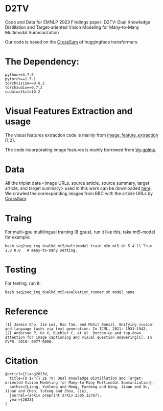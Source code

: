 # D2TV
Code and Data for EMNLP 2023 Findings paper: D2TV: Dual Knowledge Distillation and Target-oriented Vision Modeling for Many-to-Many Multimodal Summarization

Our code is based on the [CrossSum](https://github.com/csebuetnlp/CrossSum) of huggingface transformers.

# The Dependency:
```
python==3.7.9
pytorch==1.7.1 
torchvision==0.8.2 
torchaudio==0.7.2 
cudatoolkit=10.2
```

# Visual Features Extraction and usage
The visual features extraction code is mainly from [image_feature_extraction](https://github.com/j-min/VL-T5/tree/main/feature_extraction) [1,2]. 

The code incorporating image features is mainly borrowed from [Vg-gplms](https://github.com/hltchkust/vg-gplms).

# Data

All the triplet data <image URLs, source article, source summary, target article, and target summary> used in this work can be downloaded [here](https://drive.google.com/file/d/1fiBICIJtP66WYFUrTIyZLGphbfgyqCLs/view?usp=sharing). We crawled the corresponding images from BBC with the article URLs by [CrossSum](https://github.com/csebuetnlp/CrossSum).

# Traing
For multi-gpu multilingual training (8 gpus), run it like this, take mt5-model for example: 
```
bash seq2seq_img_dualkd_mt5/multimodal_train_m2m_mt5.sh 5 4 11 True 1.0 8.0   # many-to-many setting.
```


# Testing
For testing, run it: 
```
bash seq2seq_img_dualkd_mt5/evaluation_runner.sh model_name
```

# Reference
```
[1] Jaemin Cho, Jie Lei, Hao Tan, and Mohit Bansal. Unifying vision-and-language tasks via text generation. In ICML, 2021: 1931–1942.
[2] Anderson P, He X, Buehler C, et al. Bottom-up and top-down attention for image captioning and visual question answering[C]. In CVPR. 2018: 6077-6086.
```

# Citation
```
@article{liang2023d,
  title={D $\^{} 2$ TV: Dual Knowledge Distillation and Target-oriented Vision Modeling for Many-to-Many Multimodal Summarization},
  author={Liang, Yunlong and Meng, Fandong and Wang, Jiaan and Xu, Jinan and Chen, Yufeng and Zhou, Jie},
  journal={arXiv preprint arXiv:2305.12767},
  year={2023}
}
```
